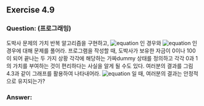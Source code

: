 ## Exercise 4.9

### Question: (프로그래밍)

도박사 문제의 가치 반복 알고리즘을 구현하고, ![equation](https://latex.codecogs.com/svg.latex?\inline&space;p_h=0.25) 인 경우와 ![equation](https://latex.codecogs.com/svg.latex?\inline&space;p_h=0.55) 인 경우에 대해 문제를 풀어라. 프로그램을 작성할 때, 도박사가 보유한 자금이 0이나 100이 되어 끝나는 두 가지 상황 각각에 해당하는 가짜dummy 상태를 정의하고 각각 0과 1의 가치를 부여하는 것이 편리하다는 사실을 알게 될 수도 있다. 여러분의 결과를 그림 4.3과 같이 그래프를 활용하여 나타내어라. ![equation](https://latex.codecogs.com/svg.latex?\inline&space;\theta&space;\rightarrow&space;0) 일 때, 여러분의 결과는 안정적으로 유지되는가?

### Answer:
